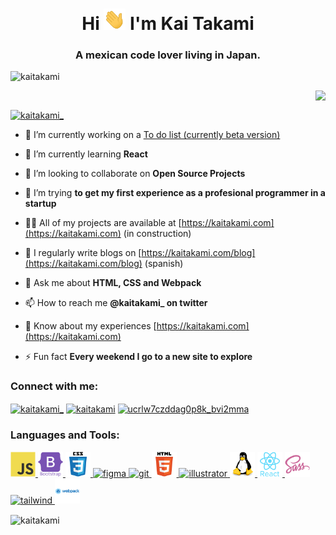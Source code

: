 <h1 align="center">Hi <img width="35" src="https://github.com/1999AZZAR/1999AZZAR/blob/main/resources/img/waving.gif"></img> I'm Kai Takami</h1>
<h3 align="center">A mexican code lover living in Japan.</h3>

<p align="left"> <img src="https://komarev.com/ghpvc/?username=kaitakami&label=Profile%20views&color=0e75b6&style=flat" alt="kaitakami" /> </p>
<img align="right" src="https://user-images.githubusercontent.com/5713670/87202985-820dcb80-c2b6-11ea-9f56-7ec461c497c3.gif"><img>
<p align="left"> <a href="https://twitter.com/kaitakami_" target="blank"><img src="https://img.shields.io/twitter/follow/kaitakami_?logo=twitter&style=for-the-badge" alt="kaitakami_" /></a> </p>


- 🔭 I’m currently working on a [To do list (currently beta version)](https://github.com/kaitakami/todo-list)

- 🌱 I’m currently learning **React**

- 👯 I’m looking to collaborate on **Open Source Projects**

- 🤝 I’m trying **to get my first experience as a profesional programmer in a startup**

- 👨‍💻 All of my projects are available at [https://kaitakami.com](https://kaitakami.com) (in construction)

- 📝 I regularly write blogs on [https://kaitakami.com/blog](https://kaitakami.com/blog) (spanish)

- 💬 Ask me about **HTML, CSS and Webpack**

- 📫 How to reach me **@kaitakami_ on twitter**

- 📄 Know about my experiences [https://kaitakami.com](https://kaitakami.com)

- ⚡ Fun fact **Every weekend I go to a new site to explore**

<h3 align="left">Connect with me:</h3>
<p align="left">
<a href="https://twitter.com/kaitakami_" target="blank"><img align="center" src="https://raw.githubusercontent.com/rahuldkjain/github-profile-readme-generator/master/src/images/icons/Social/twitter.svg" alt="kaitakami_" height="30" width="40" /></a>
<a href="https://linkedin.com/in/kaitakami" target="blank"><img align="center" src="https://raw.githubusercontent.com/rahuldkjain/github-profile-readme-generator/master/src/images/icons/Social/linked-in-alt.svg" alt="kaitakami" height="30" width="40" /></a>
<a href="https://www.youtube.com/channel/UCRlW7CzDdAG0p8k_bVI2mMA" target="blank"><img align="center" src="https://raw.githubusercontent.com/rahuldkjain/github-profile-readme-generator/master/src/images/icons/Social/youtube.svg" alt="ucrlw7czddag0p8k_bvi2mma" height="30" width="40" /></a>
</p>

<h3 align="left">Languages and Tools:</h3>
<p align="left"> <a href="https://getbootstrap.com" target="_blank" rel="noreferrer"> <a href="https://developer.mozilla.org/en-US/docs/Web/JavaScript" target="_blank" rel="noreferrer"> <img src="https://raw.githubusercontent.com/devicons/devicon/master/icons/javascript/javascript-original.svg" alt="javascript" width="40" height="40"/> <img src="https://raw.githubusercontent.com/devicons/devicon/master/icons/bootstrap/bootstrap-plain-wordmark.svg" alt="bootstrap" width="40" height="40"/> </a> <a href="https://www.w3schools.com/css/" target="_blank" rel="noreferrer"> <img src="https://raw.githubusercontent.com/devicons/devicon/master/icons/css3/css3-original-wordmark.svg" alt="css3" width="40" height="40"/> </a> <a href="https://www.figma.com/" target="_blank" rel="noreferrer"> <img src="https://www.vectorlogo.zone/logos/figma/figma-icon.svg" alt="figma" width="40" height="40"/> </a> <a href="https://git-scm.com/" target="_blank" rel="noreferrer"> <img src="https://www.vectorlogo.zone/logos/git-scm/git-scm-icon.svg" alt="git" width="40" height="40"/> </a> <a href="https://www.w3.org/html/" target="_blank" rel="noreferrer"> <img src="https://raw.githubusercontent.com/devicons/devicon/master/icons/html5/html5-original-wordmark.svg" alt="html5" width="40" height="40"/> </a> <a href="https://www.adobe.com/in/products/illustrator.html" target="_blank" rel="noreferrer"> <img src="https://www.vectorlogo.zone/logos/adobe_illustrator/adobe_illustrator-icon.svg" alt="illustrator" width="40" height="40"/> </a><a href="https://www.linux.org/" target="_blank" rel="noreferrer"> <img src="https://raw.githubusercontent.com/devicons/devicon/master/icons/linux/linux-original.svg" alt="linux" width="40" height="40"/> </a> <a href="https://reactjs.org/" target="_blank" rel="noreferrer"> <img src="https://raw.githubusercontent.com/devicons/devicon/master/icons/react/react-original-wordmark.svg" alt="react" width="40" height="40"/> </a> <a href="https://sass-lang.com" target="_blank" rel="noreferrer"> <img src="https://raw.githubusercontent.com/devicons/devicon/master/icons/sass/sass-original.svg" alt="sass" width="40" height="40"/> </a> <a href="https://tailwindcss.com/" target="_blank" rel="noreferrer"> <img src="https://www.vectorlogo.zone/logos/tailwindcss/tailwindcss-icon.svg" alt="tailwind" width="40" height="40"/> </a> <a href="https://webpack.js.org" target="_blank" rel="noreferrer"> <img src="https://raw.githubusercontent.com/devicons/devicon/d00d0969292a6569d45b06d3f350f463a0107b0d/icons/webpack/webpack-original-wordmark.svg" alt="webpack" width="40" height="40"/> </a> </p>

<p><img align="center" src="https://github-readme-streak-stats.herokuapp.com/?user=kaitakami&" alt="kaitakami" /></p>
